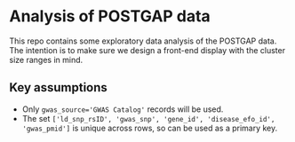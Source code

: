 # Analysis of POSTGAP data
This repo contains some exploratory data analysis of the POSTGAP data. The intention is to make sure we design a front-end display with the cluster size ranges in mind.

## Key assumptions
* Only `gwas_source='GWAS Catalog'` records will be used.
* The set `['ld_snp_rsID', 'gwas_snp', 'gene_id', 'disease_efo_id', 'gwas_pmid']` is unique across rows, so can be used as a primary key.
